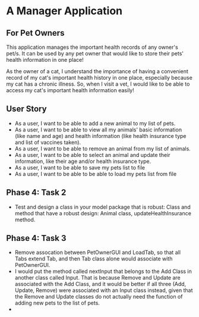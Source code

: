 # A Manager Application

## For Pet Owners

This application manages the important health records of any owner's pet/s. It can be used by any pet owner that would
 like to store their pets' health information in one place!

As the owner of a cat, I understand the importance of having a convenient record of my cat's important health history
in one place, especially because my cat has a chronic illness. So, when I visit a vet, I would like to be able to
access my cat's important health information easily!
   

## User Story   
   
- As a user, I want to be able to add a new animal to my list of pets.
- As a user, I want to be able to view all my animals' basic information (like name and age) and health information
(like health insurance type and list of vaccines taken).
- As a user, I want to be able to remove an animal from my list of animals.
- As a user, I want to be able to select an animal and update their information, like their age and/or health 
insurance type. 
- As a user, I want to be able to save my pets list to file
- As a user, I want to be able to be able to load my pets list from file 


## Phase 4: Task 2
 - Test and design a class in your model package that is robust: 
 Class and method that have a robust design: Animal class, updateHealthInsurance method.
 
## Phase 4: Task 3
 - Remove assocation between PetOwnerGUI and LoadTab, so that all Tabs
 extend Tab, and then Tab class alone would associate with PetOwnerGUI. 
 - I would put the method called nextInput that belongs to the Add Class in another class called Input. 
 That is because Remove and Update are associated with the Add Class, and it would be better
 if all three (Add, Update, Remove) were associated with an Input class instead, given that the Remove 
 and Update classes do not actually need the function of adding new pets to the list of pets. 
 - 
 